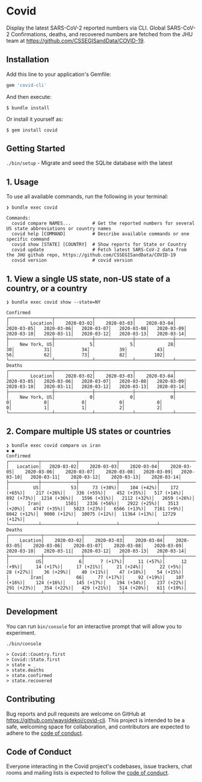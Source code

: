 # Covid

Display the latest SARS-CoV-2 reported numbers via CLI. Global SARS-CoV-2 Confirmations, deaths, and
recovered numbers are fetched from the JHU team at https://github.com/CSSEGISandData/COVID-19.

## Installation

Add this line to your application's Gemfile:

```ruby
gem 'covid-cli'
```

And then execute:

    $ bundle install

Or install it yourself as:

    $ gem install covid

## Getting Started

`./bin/setup` - Migrate and seed the SQLite database with the latest

## 1. Usage

To use all available commands, run the following in your terminal:
```
❯ bundle exec covid

Commands:
  covid compare NAMES...        # Get the reported numbers for several US state abbreviations or country names
  covid help [COMMAND]          # Describe available commands or one specific command
  covid show [STATE] [COUNTRY]  # Show reports for State or Country
  covid update                  # Fetch latest SARS-CoV-2 data from the JHU github repo, https://github.com/CSSEGISandData/COVID-19
  covid version                 # covid version
```

## 1. View a single US state, non-US state of a country, or a country
```
❯ bundle exec covid show --state=NY

Confirmed
┌────────────────┬──────────────┬──────────────┬──────────────┬──────────────┬─────────────┬─────────────┬─────────────┬─────────────┬─────────────┬─────────────┬─────────────┬─────────────┬─────────────┐
│        Location│    2020-03-02│    2020-03-03│    2020-03-04│    2020-03-05│   2020-03-06│   2020-03-07│   2020-03-08│   2020-03-09│   2020-03-10│   2020-03-11│   2020-03-12│   2020-03-13│   2020-03-14│
├────────────────┼──────────────┼──────────────┼──────────────┼──────────────┼─────────────┼─────────────┼─────────────┼─────────────┼─────────────┼─────────────┼─────────────┼─────────────┼─────────────┤
│    New York, US│             5│             5│            28│            30│           31│           34│           39│           43│           56│           62│           73│           82│          102│
└────────────────┴──────────────┴──────────────┴──────────────┴──────────────┴─────────────┴─────────────┴─────────────┴─────────────┴─────────────┴─────────────┴─────────────┴─────────────┴─────────────┘
Deaths
┌────────────────┬──────────────┬──────────────┬──────────────┬──────────────┬─────────────┬─────────────┬─────────────┬─────────────┬─────────────┬─────────────┬─────────────┬─────────────┬─────────────┐
│        Location│    2020-03-02│    2020-03-03│    2020-03-04│    2020-03-05│   2020-03-06│   2020-03-07│   2020-03-08│   2020-03-09│   2020-03-10│   2020-03-11│   2020-03-12│   2020-03-13│   2020-03-14│
├────────────────┼──────────────┼──────────────┼──────────────┼──────────────┼─────────────┼─────────────┼─────────────┼─────────────┼─────────────┼─────────────┼─────────────┼─────────────┼─────────────┤
│    New York, US│             0│             0│             0│             0│            0│            0│            0│            0│            0│            1│            1│            2│            2│
└────────────────┴──────────────┴──────────────┴──────────────┴──────────────┴─────────────┴─────────────┴─────────────┴─────────────┴─────────────┴─────────────┴─────────────┴─────────────┴─────────────┘
```

## 2. Compare multiple US states or countries
```
❯ bundle exec covid compare us iran                                                                                                                                                       ✱ ◼
Confirmed
┌───────────┬─────────────┬──────────────┬──────────────┬──────────────┬──────────────┬──────────────┬──────────────┬─────────────┬─────────────┬─────────────┬──────────────┬──────────────┬──────────────┐
│   Location│   2020-03-02│    2020-03-03│    2020-03-04│    2020-03-05│    2020-03-06│    2020-03-07│    2020-03-08│   2020-03-09│   2020-03-10│   2020-03-11│    2020-03-12│    2020-03-13│    2020-03-14│
├───────────┼─────────────┼──────────────┼──────────────┼──────────────┼──────────────┼──────────────┼──────────────┼─────────────┼─────────────┼─────────────┼──────────────┼──────────────┼──────────────┤
│         US│           53│     73 (+38%)│    104 (+42%)│    172 (+65%)│    217 (+26%)│    336 (+55%)│    452 (+35%)│   517 (+14%)│   892 (+73%)│  1214 (+36%)│   1596 (+31%)│   2112 (+32%)│   2659 (+26%)│
│       Iran│         1501│   2336 (+56%)│   2922 (+25%)│   3513 (+20%)│   4747 (+35%)│   5823 (+23%)│   6566 (+13%)│   7161 (+9%)│  8042 (+12%)│  9000 (+12%)│  10075 (+12%)│  11364 (+13%)│  12729 (+12%)│
└───────────┴─────────────┴──────────────┴──────────────┴──────────────┴──────────────┴──────────────┴──────────────┴─────────────┴─────────────┴─────────────┴──────────────┴──────────────┴──────────────┘
Deaths
┌────────────┬──────────────┬──────────────┬──────────────┬──────────────┬──────────────┬──────────────┬──────────────┬──────────────┬─────────────┬─────────────┬─────────────┬─────────────┬─────────────┐
│    Location│    2020-03-02│    2020-03-03│    2020-03-04│    2020-03-05│    2020-03-06│    2020-03-07│    2020-03-08│    2020-03-09│   2020-03-10│   2020-03-11│   2020-03-12│   2020-03-13│   2020-03-14│
├────────────┼──────────────┼──────────────┼──────────────┼──────────────┼──────────────┼──────────────┼──────────────┼──────────────┼─────────────┼─────────────┼─────────────┼─────────────┼─────────────┤
│          US│             6│      7 (+17%)│     11 (+57%)│      12 (+9%)│     14 (+17%)│     17 (+21%)│     21 (+24%)│      22 (+5%)│    28 (+27%)│    36 (+29%)│    40 (+11%)│    47 (+18%)│    54 (+15%)│
│        Iran│            66│     77 (+17%)│     92 (+19%)│    107 (+16%)│    124 (+16%)│    145 (+17%)│    194 (+34%)│    237 (+22%)│   291 (+23%)│   354 (+22%)│   429 (+21%)│   514 (+20%)│   611 (+19%)│
└────────────┴──────────────┴──────────────┴──────────────┴──────────────┴──────────────┴──────────────┴──────────────┴──────────────┴─────────────┴─────────────┴─────────────┴─────────────┴─────────────┘
```

## Development
You can run `bin/console` for an interactive prompt that will allow you to experiment.
```
./bin/console
```
```
> Covid::Country.first
> Covid::State.first
> state = _
> state.deaths
> state.confirmed
> state.recovered
```

## Contributing

Bug reports and pull requests are welcome on GitHub at https://github.com/waysidekoi/covid-cli. This project is intended to be a safe, welcoming space for collaboration, and contributors are expected to adhere to the [code of conduct](https://github.com/waysidekoi/covid/blob/master/CODE_OF_CONDUCT.md).


## Code of Conduct

Everyone interacting in the Covid project's codebases, issue trackers, chat rooms and mailing lists is expected to follow the [code of conduct](https://github.com/waysidekoi/covid/blob/master/CODE_OF_CONDUCT.md).
